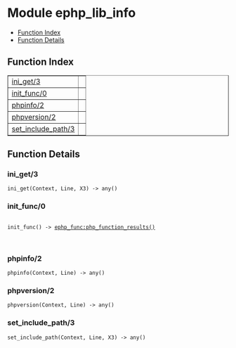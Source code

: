 

# Module ephp_lib_info #
* [Function Index](#index)
* [Function Details](#functions)

<a name="index"></a>

## Function Index ##


<table width="100%" border="1" cellspacing="0" cellpadding="2" summary="function index"><tr><td valign="top"><a href="#ini_get-3">ini_get/3</a></td><td></td></tr><tr><td valign="top"><a href="#init_func-0">init_func/0</a></td><td></td></tr><tr><td valign="top"><a href="#phpinfo-2">phpinfo/2</a></td><td></td></tr><tr><td valign="top"><a href="#phpversion-2">phpversion/2</a></td><td></td></tr><tr><td valign="top"><a href="#set_include_path-3">set_include_path/3</a></td><td></td></tr></table>


<a name="functions"></a>

## Function Details ##

<a name="ini_get-3"></a>

### ini_get/3 ###

`ini_get(Context, Line, X3) -> any()`

<a name="init_func-0"></a>

### init_func/0 ###

<pre><code>
init_func() -&gt; <a href="ephp_func.md#type-php_function_results">ephp_func:php_function_results()</a>
</code></pre>
<br />

<a name="phpinfo-2"></a>

### phpinfo/2 ###

`phpinfo(Context, Line) -> any()`

<a name="phpversion-2"></a>

### phpversion/2 ###

`phpversion(Context, Line) -> any()`

<a name="set_include_path-3"></a>

### set_include_path/3 ###

`set_include_path(Context, Line, X3) -> any()`

